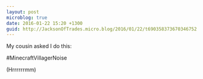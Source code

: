 ```yaml
---
layout: post
microblog: true
date: 2016-01-22 15:20 +1300
guid: http://JacksonOfTrades.micro.blog/2016/01/22/t690358373670346752.html
---
```

My cousin asked I do this:

#MinecraftVillagerNoise

(Hrrrrrrmm)
